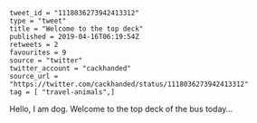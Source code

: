 ```
tweet_id = "1118036273942413312"
type = "tweet"
title = "Welcome to the top deck"
published = 2019-04-16T06:19:54Z
retweets = 2
favourites = 9
source = "twitter"
twitter_account = "cackhanded"
source_url = "https://twitter.com/cackhanded/status/1118036273942413312"
tag = [ "travel-animals",]
```

Hello, I am dog. Welcome to the top deck of the bus today…

<p class='image'><img src='http://mnf.m17s.net/2019/04/16/D4QQD_jW0AAD3OU.jpg' alt=''></p>

